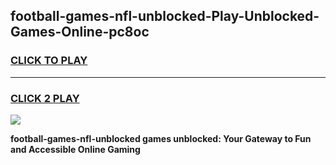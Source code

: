 
## football-games-nfl-unblocked-Play-Unblocked-Games-Online-pc8oc
<h3>
<a href="https://premium76.site?title=football-games-nfl-unblocked&ref=25A">CLICK TO PLAY</a></h3>
<hr>

<h3>
<a href="https://premium76.site?title=football-games-nfl-unblocked&ref=25A">CLICK 2 PLAY</a>
  
</h3>

<a href="https://premium76.site?title=football-games-nfl-unblocked&ref=25A"><img src="https://clearcache.store/games.png"></a>


**football-games-nfl-unblocked games unblocked: Your Gateway to Fun and Accessible Online Gaming**
